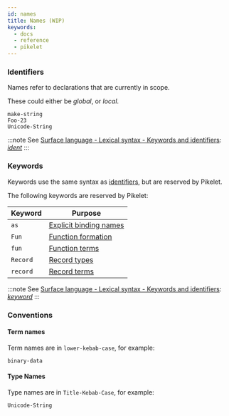 ```yaml
---
id: names
title: Names (WIP)
keywords:
  - docs
  - reference
  - pikelet
---
```


### Identifiers

Names refer to declarations that are currently in scope.

These could either be _global_, or _local_.

```pikelet
make-string
Foo-23
Unicode-String
```

:::note
See [Surface language - Lexical syntax - Keywords and identifiers](../specification/surface/lexical-structure#keywords-and-identifiers): <a href="../specification/surface/lexical-structure#var:ident"><var>ident</var></a>
:::

### Keywords

Keywords use the same syntax as [identifiers](#identifiers), but are reserved by Pikelet.

The following keywords are reserved by Pikelet:

| Keyword | Purpose |
| ------- | ------- |
| `as` | [Explicit binding names](./records#Explicit-binding-names) |
| `Fun` | [Function formation](./functions#Formation) |
| `fun` | [Function terms](./functions#Terms) |
| `Record` | [Record types](./records#Types) |
| `record` | [Record terms](./records#Terms) |

:::note
See [Surface language - Lexical syntax - Keywords and identifiers](../specification/surface/lexical-structure#keywords-and-identifiers): <a href="../specification/surface/lexical-structure#var:keyword"><var>keyword</var></a>
:::

### Conventions

#### Term names

Term names are in `lower-kebab-case`, for example:

```pikelet
binary-data
```

#### Type Names

Type names are in `Title-Kebab-Case`, for example:

```pikelet
Unicode-String
```

